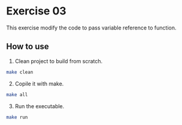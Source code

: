 # Exercise 03
This exercise modify the code to pass variable reference to function.

## How to use
1. Clean project to build from scratch.
  ```sh
  make clean
  ```
2. Copile it with make.
  ```sh
  make all
  ```
3. Run the executable.
  ```sh
  make run
  ```